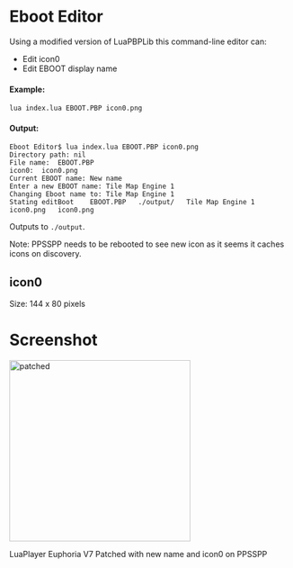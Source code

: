 # Eboot Editor

Using a modified version of LuaPBPLib this command-line editor can:

- Edit icon0
- Edit EBOOT display name

#### Example:

```
lua index.lua EBOOT.PBP icon0.png 
```

#### Output:

```
Eboot Editor$ lua index.lua EBOOT.PBP icon0.png 
Directory path:	nil
File name:	EBOOT.PBP
icon0:	icon0.png
Current EBOOT name:	New name
Enter a new EBOOT name: Tile Map Engine 1
Changing Eboot name to: Tile Map Engine 1
Stating editBoot	EBOOT.PBP	./output/	Tile Map Engine 1	icon0.png	icon0.png
```

Outputs to `./output`.

Note: PPSSPP needs to be rebooted to see new icon as it seems it caches icons on discovery.

## icon0

Size: 144 x 80 pixels

# Screenshot

<img width="322" alt="patched" src="https://user-images.githubusercontent.com/950825/229311749-7cf9a713-2b9d-4b40-b5ea-d0edf962a002.png">

LuaPlayer Euphoria V7 Patched with new name and icon0 on PPSSPP
